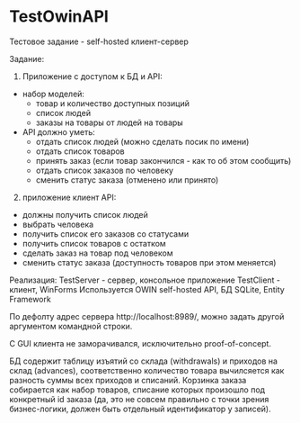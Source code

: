 # TestOwinAPI
Тестовое задание - self-hosted клиент-сервер 

Задание: 
1. Приложение с доступом к БД и API:
* набор моделей:
  - товар и количество доступных позиций
  - список людей
  - заказы на товары от людей на товары
* API должно уметь:
  - отдать список людей (можно сделать посик по имени)
  - отдать список товаров
  - принять заказ (если товар закончился - как то об этом сообщить)
  - отдать список заказов по человеку
  - сменить статус заказа (отменено или принято)
2. приложение клиент API: 
* должны получить список людей
* выбрать человека
* получить список его заказов со статусами
* получить список товаров с остатком 
* сделать заказ на товар под человеком
* сменить статус заказа (доступность товаров при этом меняется)

Реализация: 
TestServer - сервер, консольное приложение
TestClient - клиент, WinForms
Используется OWIN self-hosted API, БД SQLite, Entity Framework

По дефолту адрес сервера http://localhost:8989/, можно задать другой аргументом командной строки. 

С GUI клиента не заморачивался, исключительно proof-of-concept.

БД содержит таблицу изъятий со склада (withdrawals) и приходов на склад (advances), соответственно количество товара вычилсяется как разность суммы всех приходов и списаний. Корзинка заказа собирается как набор товаров, списание которых произошло под конкретный id заказа (да, это не совсем правильно с точки зрения бизнес-логики, должен быть отдельный идентификатор у записей).
